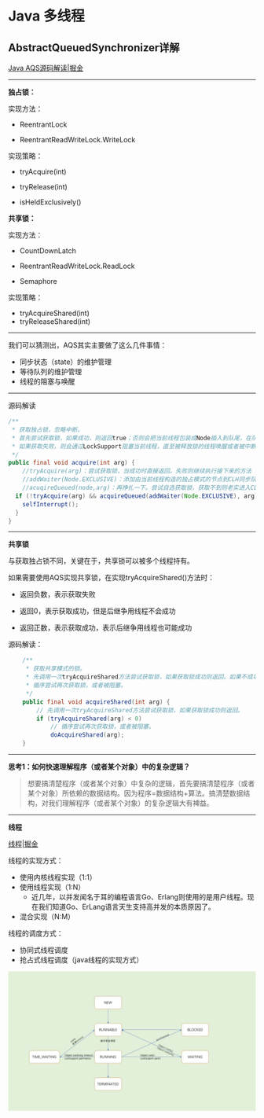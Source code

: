 # Java 多线程

## AbstractQueuedSynchronizer详解

[Java AQS源码解读|掘金](https://juejin.cn/post/6844904035862986765)

------

**独占锁：**

实现方法：

- ReentrantLock

- ReentrantReadWriteLock.WriteLock

实现策略：

- tryAcquire(int)

- tryRelease(int)

- isHeldExclusively()

**共享锁：**

实现方法：

- CountDownLatch
- ReentrantReadWriteLock.ReadLock

- Semaphore

实现策略：

- tryAcquireShared(int)
- tryReleaseShared(int)

------

我们可以猜测出，AQS其实主要做了这么几件事情：

- 同步状态（state）的维护管理
- 等待队列的维护管理
- 线程的阻塞与唤醒

------

源码解读

```java
/**
 * 获取独占锁，忽略中断。
 * 首先尝试获取锁，如果成功，则返回true；否则会把当前线程包装成Node插入到队尾，在队列中会检测是否为head的直接后继，并尝试获取锁,
 * 如果获取失败，则会通过LockSupport阻塞当前线程，直至被释放锁的线程唤醒或者被中断，随后再次尝试获取锁，如此反复。被唤醒后继续之前的代码执行
 */
public final void acquire(int arg) {
	//tryAcquire(arg)：尝试获取锁，当成功时直接返回。失败则继续执行接下来的方法
	//addWaiter(Node.EXCLUSIVE)：添加由当前线程构造的独占模式的节点到CLH同步队列中
	//acuqireQueued(node,arg)：再挣扎一下。尝试自选获取锁，获取不到则老实进入CLH等待队列并堵塞
  if (!tryAcquire(arg) && acquireQueued(addWaiter(Node.EXCLUSIVE), arg)){
    selfInterrupt();
  }
}
```

------

**共享锁**

与获取独占锁不同，关键在于，共享锁可以被多个线程持有。

如果需要使用AQS实现共享锁，在实现tryAcquireShared()方法时：

- 返回负数，表示获取失败

- 返回0，表示获取成功，但是后继争用线程不会成功

- 返回正数，表示获取成功，表示后继争用线程也可能成功

源码解读：

```java
    /**
     * 获取共享模式的锁。
     * 先调用一次tryAcquireShared方法尝试获取锁，如果获取锁成功则返回。如果不成功则
     * 循序尝试再次获取锁，或者被阻塞。
     */
    public final void acquireShared(int arg) {
      	// 先调用一次tryAcquireShared方法尝试获取锁，如果获取锁成功则返回。
        if (tryAcquireShared(arg) < 0)
          	// 循序尝试再次获取锁，或者被阻塞。
            doAcquireShared(arg);
    }
```

------

**思考1：如何快速理解程序（或者某个对象）中的复杂逻辑？**

> 想要搞清楚程序（或者某个对象）中复杂的逻辑，首先要搞清楚程序（或者某个对象）所依赖的数据结构。因为程序=数据结构+算法。搞清楚数据结构，对我们理解程序（或者某个对象）的复杂逻辑大有裨益。

------

**线程**

[线程|掘金](https://juejin.cn/post/6844904166565871630)

线程的实现方式：

- 使用内核线程实现（1:1）
- 使用线程实现（1:N）
  - 近几年，以并发闻名于耳的编程语言Go、Erlang则使用的是用户线程。现在我们知道Go、ErLang语言天生支持高并发的本质原因了。
- 混合实现（N:M）

线程的调度方式：

- 协同式线程调度
- 抢占式线程调度（java线程的实现方式）

![Java线程状态](Java线程状态.jpeg)

